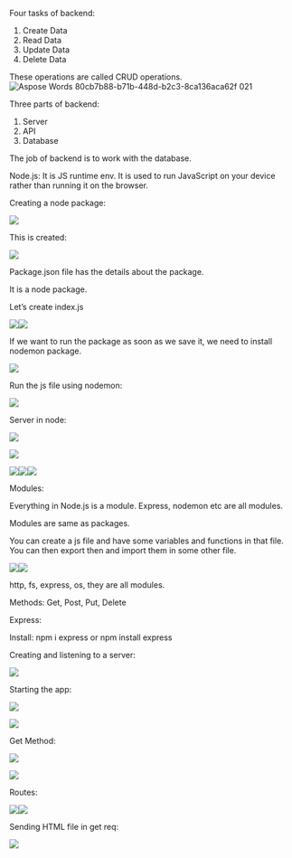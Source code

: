 Four tasks of backend:

1. Create Data
1. Read Data
1. Update Data
1. Delete Data

These operations are called CRUD operations. 
![Aspose Words 80cb7b88-b71b-448d-b2c3-8ca136aca62f 021](https://github.com/Mohit991/LeetCode-Solutions/assets/36065945/b77d0024-190c-43f1-82a6-ff313368eeee)

Three parts of backend:

1. Server
1. API
1. Database

The job of backend is to work with the database. 

Node.js: It is JS runtime env. It is used to run JavaScript on your device rather than running it on the browser. 

Creating a node package:

![](Aspose.Words.80cb7b88-b71b-448d-b2c3-8ca136aca62f.001.png)

This is created:

![](Aspose.Words.80cb7b88-b71b-448d-b2c3-8ca136aca62f.002.png)

Package.json file has the details about the package. 

It is a node package. 

Let’s create index.js

![](Aspose.Words.80cb7b88-b71b-448d-b2c3-8ca136aca62f.003.png)![](Aspose.Words.80cb7b88-b71b-448d-b2c3-8ca136aca62f.004.png)

If we want to run the package as soon as we save it, we need to install nodemon package. 

![](Aspose.Words.80cb7b88-b71b-448d-b2c3-8ca136aca62f.005.png)

Run the js file using nodemon:

![](Aspose.Words.80cb7b88-b71b-448d-b2c3-8ca136aca62f.006.png)












Server in node:

![](Aspose.Words.80cb7b88-b71b-448d-b2c3-8ca136aca62f.007.png)

![](Aspose.Words.80cb7b88-b71b-448d-b2c3-8ca136aca62f.008.png)

![](Aspose.Words.80cb7b88-b71b-448d-b2c3-8ca136aca62f.009.png)![](Aspose.Words.80cb7b88-b71b-448d-b2c3-8ca136aca62f.010.png)![](Aspose.Words.80cb7b88-b71b-448d-b2c3-8ca136aca62f.011.png)

Modules:

Everything in Node.js is a module. Express, nodemon etc are all modules. 

Modules are same as packages. 

You can create a js file and have some variables and functions in that file. You can then export then and import them in some other file. 

![](Aspose.Words.80cb7b88-b71b-448d-b2c3-8ca136aca62f.012.png)![](Aspose.Words.80cb7b88-b71b-448d-b2c3-8ca136aca62f.013.png)

http, fs, express, os, they are all modules.

Methods: Get, Post, Put, Delete

Express:

Install: npm i express or npm install express

Creating and listening to a server:

![](Aspose.Words.80cb7b88-b71b-448d-b2c3-8ca136aca62f.014.png)

Starting the app:

![](Aspose.Words.80cb7b88-b71b-448d-b2c3-8ca136aca62f.015.png)

![](Aspose.Words.80cb7b88-b71b-448d-b2c3-8ca136aca62f.016.png)

Get Method:

![](Aspose.Words.80cb7b88-b71b-448d-b2c3-8ca136aca62f.017.png)

![](Aspose.Words.80cb7b88-b71b-448d-b2c3-8ca136aca62f.018.png)



Routes:

![](Aspose.Words.80cb7b88-b71b-448d-b2c3-8ca136aca62f.019.png)![](Aspose.Words.80cb7b88-b71b-448d-b2c3-8ca136aca62f.020.png)









Sending HTML file in get req:

![](Aspose.Words.80cb7b88-b71b-448d-b2c3-8ca136aca62f.021.png)
